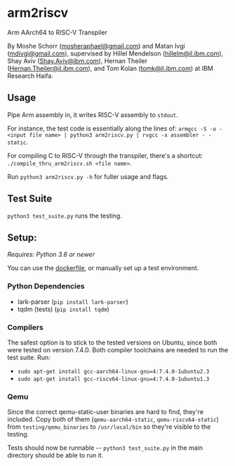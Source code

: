 # arm2riscv

Arm AArch64 to RISC-V Transpiler

By Moshe Schorr (mosheraphael@gmail.com) and Matan Ivgi (mdivgi@gmail.com), supervised by Hillel Mendelson (hillelm@il.ibm.com), Shay Aviv (Shay.Aviv@ibm.com), Hernan Theiler (Hernan.Theiler@il.ibm.com), and Tom Kolan (tomk@il.ibm.com) at IBM Research Haifa.

## Usage

Pipe Arm assembly in, it writes RISC-V assembly to `stdout`. 

For instance, the test code is essentially along the lines of: `armgcc -S -o - <input file name> | python3 arm2riscv.py | rvgcc -x assembler - -static`.

For compiling C to RISC-V through the transpiler, there's a shortcut: `./compile_thru_arm2riscv.sh <file name>`.

Run `python3 arm2riscv.py -h` for fuller usage and flags.

## Test Suite

`python3 test_suite.py` runs the testing.

## Setup:

*Requires: Python 3.6 or newer*

You can use the [dockerfile](testing/setup_environment.dockerfile), or manually set up a test environment. 

### Python Dependencies

- lark-parser (`pip install lark-parser`)
- tqdm (tests) (`pip install tqdm`)

### Compilers

The safest option is to stick to the tested versions on Ubuntu, since both were tested on version 7.4.0.
Both compiler toolchains are needed to run the test suite. Run:

- `sudo apt-get install gcc-aarch64-linux-gnu=4:7.4.0-1ubuntu2.3`
- `sudo apt-get install gcc-riscv64-linux-gnu=4:7.4.0-1ubuntu1.3`

### Qemu

Since the correct qemu-static-user binaries are hard to find, they're included.
Copy both of them (`qemu-aarch64-static`, `qemu-riscv64-static`) from `testing/qemu_binaries` to `/usr/local/bin` so they're visible to the testing.

Tests should now be runnable -- `python3 test_suite.py` in the main directory should be able to run it.
